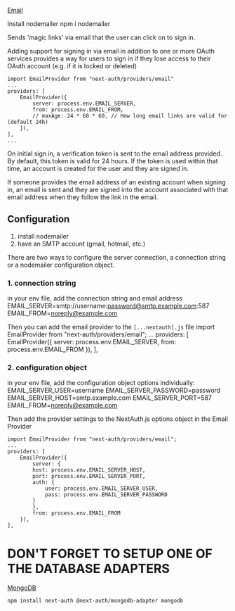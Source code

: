 [Email](https://next-auth.js.org/configuration/providers/email)

Install nodemailer
    npm i nodemailer

Sends 'magic links' via email that the user can click on to sign in. 

Adding support for signing in via email in addition to one or more OAuth services provides a way for users to sign in if they lose access to their OAuth account (e.g. if it is locked or deleted)

    import EmailProvider from "next-auth/providers/email"
    ...
    providers: [
        EmailProvider({
            server: process.env.EMAIL_SERVER,
            from: process.env.EMAIL_FROM,
            // maxAge: 24 * 60 * 60, // How long email links are valid for (default 24h)
        }),
    ],
    ...

On initial sign in, a verification token is sent to the email address provided. By default, this token is valid for 24 hours. If the token is used within that time, an account is created for the user and they are signed in. 

If someone provides the email address of an existing account when signing in, an email is sent and they are signed into the account associated with that email address when they follow the link in the email. 

## Configuration 
1. install nodemailer 
1. have an SMTP account (gmail, hotmail, etc.)

There are two ways to configure the server connection, a connection string or a nodemailer configuration object. 

### 1. connection string 
in your env file, add the connection string and email address 
    EMAIL_SERVER=smtp://username:password@smtp.example.com:587
    EMAIL_FROM=noreply@example.com

Then you can add the email provider to the `[...nextauth].js` file
    import EmailProvider from "next-auth/providers/email";
    ...
    providers: [
        EmailProvider({
            server: process.env.EMAIL_SERVER,
            from: process.env.EMAIL_FROM
        }),
    ],

### 2. configuration object 
in your env file, add the configuration object options individually: 
    EMAIL_SERVER_USER=username
    EMAIL_SERVER_PASSWORD=password
    EMAIL_SERVER_HOST=smtp.example.com
    EMAIL_SERVER_PORT=587
    EMAIL_FROM=noreply@example.com

Then add the provider settings to the NextAuth.js options object in the Email Provider 

    import EmailProvider from "next-auth/providers/email";
    ...
    providers: [
        EmailProvider({
            server: {
            host: process.env.EMAIL_SERVER_HOST,
            port: process.env.EMAIL_SERVER_PORT,
            auth: {
                user: process.env.EMAIL_SERVER_USER,
                pass: process.env.EMAIL_SERVER_PASSWORD
            }
            },
            from: process.env.EMAIL_FROM
        }),
    ],

# DON'T FORGET TO SETUP ONE OF THE DATABASE ADAPTERS
[MongoDB](https://authjs.dev/reference/adapter/mongodb)

    npm install next-auth @next-auth/mongodb-adapter mongodb